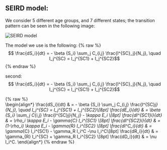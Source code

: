 ## SEIRD model: 

We consider 5 different age groups, and 7 different states; the transition pattern can be seen in the following image: 

![SEIRD model](https://raw.githubusercontent.com/LoryPack/COVID19-epidemics-forecast-England/master/img/SEIRD.png?token=AIT3WHE77BMEFWECRDZO36K6T33XW)

The model we use is the following: 
{% raw %}  
$$ \frac{dS_i}{dt} = - \beta {S_i} \sum_j C_{i,j} \frac{I^{SC}_j}{N_j}, \quad I_j^{SC} = I_j^{SC1} + I_j^{SC2}$$
{% endraw %}

second: 
$$ \frac{dS_i}{dt} = - \beta {S_i} \sum_j C_{i,j} \frac{I^{SC}_j}{N_j}, \quad I_j^{SC} = I_j^{SC1} + I_j^{SC2}$$

{% raw %}  
\begin{align*}
\frac{dS_i}{dt} & = - \beta {S_i} \sum_j C_{i,j} \frac{I^{SC}_j}{N_j}, \quad I_j^{SC} = I_j^{SC1} + I_j^{SC2}\\[8pt]
\frac{dE_i}{dt} & = \beta {S_i} \sum_j C_{i,j} \frac{I^{SC}_j}{N_j}  - \kappa  E_i \\[8pt]
\frac{dI^{SC1}_i}{dt} & = \rho_i \kappa E_i - \gamma_{C}   I_i^{SC1} \\[8pt]
\frac{dI^{SC2}_i}{dt} & = (1-\rho_i) \kappa E_i - \gamma_{R}   I_i^{SC2} \\[8pt]
\frac{dI^C_i}{dt} & =  \gamma_{C} I_i^{SC1} - \gamma_R   I_i^C -\nu I_i^C\\[8pt]
\frac{dR_i}{dt} & = \gamma_{R}   I_i^{SC} + \gamma_R I_i^{SC2}  \\[8pt]
\frac{dD_i}{dt} & =  \nu I_i^C.
\end{align*}
{% endraw %}